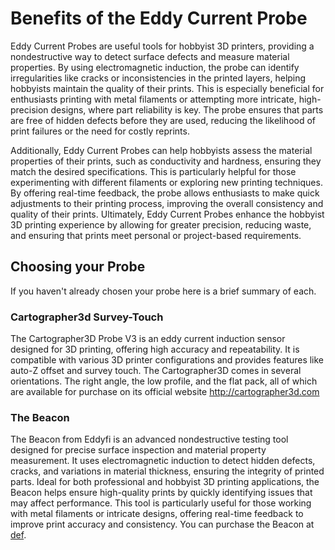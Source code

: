 # Benefits of the Eddy Current Probe

Eddy Current Probes are useful tools for hobbyist 3D printers, providing a nondestructive way to detect surface defects and measure material properties. By using electromagnetic induction, the probe can identify irregularities like cracks or inconsistencies in the printed layers, helping hobbyists maintain the quality of their prints. This is especially beneficial for enthusiasts printing with metal filaments or attempting more intricate, high-precision designs, where part reliability is key. The probe ensures that parts are free of hidden defects before they are used, reducing the likelihood of print failures or the need for costly reprints.

Additionally, Eddy Current Probes can help hobbyists assess the material properties of their prints, such as conductivity and hardness, ensuring they match the desired specifications. This is particularly helpful for those experimenting with different filaments or exploring new printing techniques. By offering real-time feedback, the probe allows enthusiasts to make quick adjustments to their printing process, improving the overall consistency and quality of their prints. Ultimately, Eddy Current Probes enhance the hobbyist 3D printing experience by allowing for greater precision, reducing waste, and ensuring that prints meet personal or project-based requirements.

## Choosing your Probe

If you haven't already chosen your probe here is a brief summary of each.

### Cartographer3d Survey-Touch

The Cartographer3D Probe V3 is an eddy current induction sensor designed for 3D printing, offering high accuracy and repeatability. It is compatible with various 3D printer configurations and provides features like auto-Z offset and survey touch. The Cartographer3D comes in several orientations. The right angle, the low profile, and the flat pack, all of which are available for purchase on its official website <http://cartographer3d.com>

### The Beacon

The Beacon from Eddyfi is an advanced nondestructive testing tool designed for precise surface inspection and material property measurement. It uses electromagnetic induction to detect hidden defects, cracks, and variations in material thickness, ensuring the integrity of printed parts. Ideal for both professional and hobbyist 3D printing applications, the Beacon helps ensure high-quality prints by quickly identifying issues that may affect performance. This tool is particularly useful for those working with metal filaments or intricate designs, offering real-time feedback to improve print accuracy and consistency. You can purchase the Beacon at [def].

[def]: http://eddyfi.com
